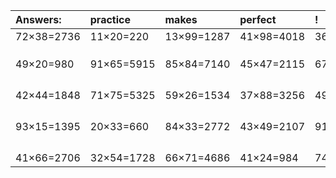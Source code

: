 | Answers: | practice | makes | perfect | ! |
| :--- | :--- | :--- | :--- | :--- |
| 72×38=2736 | 11×20=220 | 13×99=1287 | 41×98=4018 | 36×20=720 | 
|   |   |   |   |   | 
|   |   |   |   |   | 
|   |   |   |   |   | 
| 49×20=980 | 91×65=5915 | 85×84=7140 | 45×47=2115 | 67×35=2345 | 
|   |   |   |   |   | 
|   |   |   |   |   | 
|   |   |   |   |   | 
|   |   |   |   |   | 
| 42×44=1848 | 71×75=5325 | 59×26=1534 | 37×88=3256 | 49×11=539 | 
|   |   |   |   |   | 
|   |   |   |   |   | 
|   |   |   |   |   | 
|   |   |   |   |   | 
| 93×15=1395 | 20×33=660 | 84×33=2772 | 43×49=2107 | 91×43=3913 | 
|   |   |   |   |   | 
|   |   |   |   |   | 
|   |   |   |   |   | 
|   |   |   |   |   | 
| 41×66=2706 | 32×54=1728 | 66×71=4686 | 41×24=984 | 74×26=1924 | 
